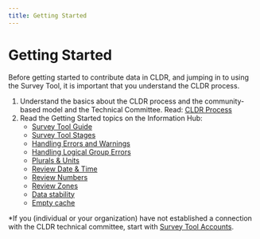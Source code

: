 ```yaml
---
title: Getting Started
---
```


# Getting Started

Before getting started to contribute data in CLDR, and jumping in to using the Survey Tool, it is important that you understand the CLDR process.

1. Understand the basics about the CLDR process and the community-based model and the Technical Committee. Read: [CLDR Process](/index/process)
2. Read the Getting Started topics on the Information Hub:
    - [Survey Tool Guide](/translation/getting-started/guide)
    - [Survey Tool Stages](/translation/getting-started/survey-tool-phases)
    - [Handling Errors and Warnings](/translation/getting-started/errors-and-warnings)
    - [Handling Logical Group Errors](/translation/getting-started/resolving-errors)
    - [Plurals & Units](/translation/getting-started/plurals)
    - [Review Date & Time](/translation/date-time)
    - [Review Numbers](/translation/number-currency-formats)
    - [Review Zones](/translation/time-zones-and-city-names)
    - [Data stability](/translation/getting-started/data-stability)
    - [Empty cache](/translation/getting-started/empty-cache)

\*If you (individual or your organization) have not established a connection with the CLDR technical committee, start with [Survey Tool Accounts](/index/survey-tool/survey-tool-accounts).
